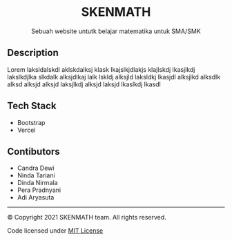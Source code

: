 <div align="center">
  <h1>SKENMATH</h1>
  <p>Sebuah website untutk belajar matematika untuk SMA/SMK<p>
</div>

## Description
Lorem laksldalskdl aklskdalksj klask lkajslkjdlakjs klajlskdj lkasjlkdj lakslkdjlka slkdalk  alksjdlkaj lalk lskldj alksjld laksldkj lkasjdl alksjlkd alksdlk alksd alksjd alksjd laksjlkdj alksjd laksjd lkaslkdj lkasdl

## Tech Stack
- Bootstrap
- Vercel

## Contibutors
- Candra Dewi
- Ninda Tariani
- Dinda Nirmala
- Pera Pradnyani
- Adi Aryasuta

---

<p>© Copyright 2021 SKENMATH team. All rights reserved.</p>

Code licensed under [MIT License](https://github.com/adiiaryasutaa/skenmath/blob/main/LICENSE)
  
